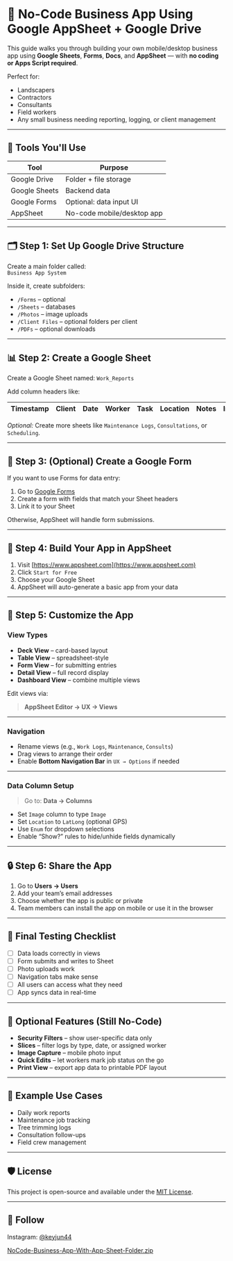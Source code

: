 # 📱 No-Code Business App Using Google AppSheet + Google Drive

This guide walks you through building your own mobile/desktop business app using **Google Sheets**, **Forms**, **Docs**, and **AppSheet** — with **no coding or Apps Script required**.

Perfect for:
- Landscapers
- Contractors
- Consultants
- Field workers
- Any small business needing reporting, logging, or client management

---

## 🧰 Tools You'll Use

| Tool           | Purpose                         |
|----------------|---------------------------------|
| Google Drive   | Folder + file storage           |
| Google Sheets  | Backend data                    |
| Google Forms   | Optional: data input UI         |
| AppSheet       | No-code mobile/desktop app      |

---

## 🗂 Step 1: Set Up Google Drive Structure

Create a main folder called:  
`Business App System`

Inside it, create subfolders:
- `/Forms` – optional
- `/Sheets` – databases
- `/Photos` – image uploads
- `/Client Files` – optional folders per client
- `/PDFs` – optional downloads

---

## 📊 Step 2: Create a Google Sheet

Create a Google Sheet named: `Work_Reports`

Add column headers like:

| Timestamp | Client | Date | Worker | Task | Location | Notes | Image |
|-----------|--------|------|--------|------|----------|-------|--------|

*Optional:* Create more sheets like `Maintenance Logs`, `Consultations`, or `Scheduling`.

---

## 📝 Step 3: (Optional) Create a Google Form

If you want to use Forms for data entry:

1. Go to [Google Forms](https://forms.google.com)
2. Create a form with fields that match your Sheet headers
3. Link it to your Sheet

Otherwise, AppSheet will handle form submissions.

---

## 📱 Step 4: Build Your App in AppSheet

1. Visit [https://www.appsheet.com](https://www.appsheet.com)
2. Click `Start for Free`
3. Choose your Google Sheet
4. AppSheet will auto-generate a basic app from your data

---

## 🎨 Step 5: Customize the App

### View Types

- **Deck View** – card-based layout
- **Table View** – spreadsheet-style
- **Form View** – for submitting entries
- **Detail View** – full record display
- **Dashboard View** – combine multiple views

Edit views via:  
> **AppSheet Editor → UX → Views**

---

### Navigation

- Rename views (e.g., `Work Logs`, `Maintenance`, `Consults`)
- Drag views to arrange their order
- Enable **Bottom Navigation Bar** in `UX → Options` if needed

---

### Data Column Setup

> Go to: **Data → Columns**

- Set `Image` column to type `Image`
- Set `Location` to `LatLong` (optional GPS)
- Use `Enum` for dropdown selections
- Enable “Show?” rules to hide/unhide fields dynamically

---

## 🔒 Step 6: Share the App

1. Go to **Users → Users**
2. Add your team’s email addresses
3. Choose whether the app is public or private
4. Team members can install the app on mobile or use it in the browser

---

## 🧪 Final Testing Checklist

- [ ] Data loads correctly in views  
- [ ] Form submits and writes to Sheet  
- [ ] Photo uploads work  
- [ ] Navigation tabs make sense  
- [ ] All users can access what they need  
- [ ] App syncs data in real-time  

---

## 📎 Optional Features (Still No-Code)

- **Security Filters** – show user-specific data only
- **Slices** – filter logs by type, date, or assigned worker
- **Image Capture** – mobile photo input
- **Quick Edits** – let workers mark job status on the go
- **Print View** – export app data to printable PDF layout

---

## 📸 Example Use Cases

- Daily work reports
- Maintenance job tracking
- Tree trimming logs
- Consultation follow-ups
- Field crew management

---

## 🛡 License

This project is open-source and available under the [MIT License](LICENSE).

---

## 🔗 Follow

Instagram: [@keyjun44](https://instagram.com/keyjun44)




[NoCode-Business-App-With-App-Sheet-Folder.zip](https://github.com/user-attachments/files/20969106/NoCode-Business-App-With-App-Sheet-Folder.zip)
